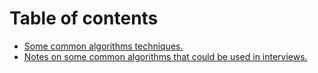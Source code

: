# Table of contents

* [Some common algorithms techniques.](README.md)
* [Notes on some common algorithms that could be used in interviews.](Count\_Number\_of\_Substrings\_1/README.md)
